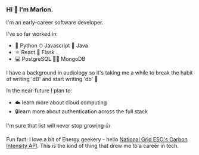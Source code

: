### Hi 👋 I'm Marion.

I'm an early-career software developer.  


I've so far worked in:
* 🐍 Python       ⏱ Javascript        🧱 Java     
* ⚛️ React        🍟 Flask        
* 💻 PostgreSQL       💃🕺 MongoDB 


I have a background in audiology so it's taking me a while to break the habit of writing 'dB' and start writing 'db' 🎵 


In the near-future I plan to:
* ☁️ learn more about cloud computing
* 🔒learn more about authentication across the full stack


I'm sure that list will never stop growing 👍


Fun fact: I love a bit of Energy geekery - hello [National Grid ESO's Carbon Intensity API](https://carbonintensity.org.uk/). This is the kind of thing that drew me to a career in tech.


